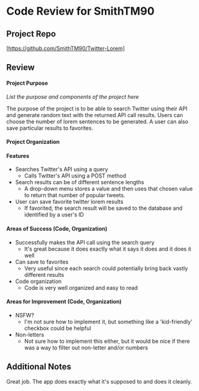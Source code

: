 # Code Review for SmithTM90

## Project Repo

[https://github.com/SmithTM90/Twitter-Lorem]

## Review

#### Project Purpose

_List the purpose and components of the project here_

The purpose of the project is to be able to search Twitter using their API and generate random text with the returned API call results. Users can choose the number of lorem sentences to be generated. A user can also save particular results to favorites.


#### Project Organization

#### Features

* Searches Twitter's API using a query
  * Calls Twitter's API using a POST method
* Search results can be of different sentence lengths
  * A drop-down menu stores a value and then uses that chosen value to return that number of popular tweets.
* User can save favorite twitter lorem results
  * If favorited, the search result will be saved to the database and identified by a user's ID

#### Areas of Success (Code, Organization)

* Successfully makes the API call using the search query
  * It's great because it does exactly what it says it does and it does it well
* Can save to favorites
  * Very useful since each search could potentially bring back vastly different results
* Code organization
  * Code is very well organized and easy to read

#### Areas for Improvement (Code, Organization)

* NSFW?
  * I'm not sure how to implement it, but something like a 'kid-friendly' checkbox could be helpful
* Non-letters
  * Not sure how to implement this either, but it would be nice if there was a way to filter out non-letter and/or numbers

## Additional Notes

Great job. The app does exactly what it's supposed to and does it cleanly.
